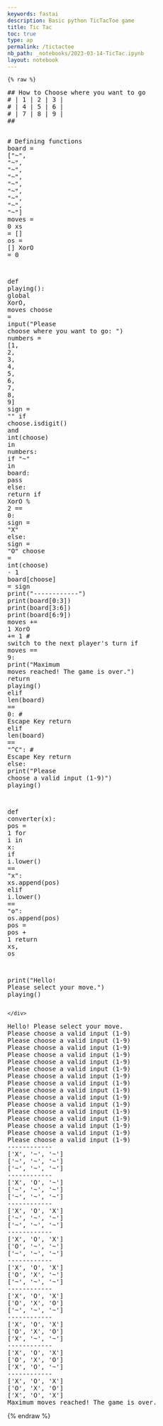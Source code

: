 ```yaml
---
keywords: fastai
description: Basic python TicTacToe game
title: Tic Tac
toc: true
type: ap
permalink: /tictactoe
nb_path: _notebooks/2023-03-14-TicTac.ipynb
layout: notebook
---
```


<!--
#################################################
### THIS FILE WAS AUTOGENERATED! DO NOT EDIT! ###
#################################################
# file to edit: _notebooks/2023-03-14-TicTac.ipynb
-->

<div class="container" id="notebook-container">
        
    {% raw %}
    
<div class="cell border-box-sizing code_cell rendered">
<div class="input">

<div class="inner_cell">
    <div class="input_area">
<div class=" highlight hl-ipython3"><pre><span></span><span class="c1">## How to Choose where you want to go</span>
<span class="c1"># | 1 | 2 | 3 |</span>
<span class="c1"># | 4 | 5 | 6 |</span>
<span class="c1"># | 7 | 8 | 9 |</span>
<span class="c1">##</span>



<span class="c1"># Defining functions</span>
<span class="n">board</span> <span class="o">=</span> <span class="p">[</span><span class="s2">&quot;~&quot;</span><span class="p">,</span> <span class="s2">&quot;~&quot;</span><span class="p">,</span> <span class="s2">&quot;~&quot;</span><span class="p">,</span> <span class="s2">&quot;~&quot;</span><span class="p">,</span> <span class="s2">&quot;~&quot;</span><span class="p">,</span> <span class="s2">&quot;~&quot;</span><span class="p">,</span> <span class="s2">&quot;~&quot;</span><span class="p">,</span> <span class="s2">&quot;~&quot;</span><span class="p">,</span> <span class="s2">&quot;~&quot;</span><span class="p">]</span>
<span class="n">moves</span> <span class="o">=</span> <span class="mi">0</span>
<span class="n">xs</span> <span class="o">=</span> <span class="p">[]</span>
<span class="n">os</span> <span class="o">=</span> <span class="p">[]</span>
<span class="n">XorO</span> <span class="o">=</span> <span class="mi">0</span>

<span class="k">def</span> <span class="nf">playing</span><span class="p">():</span>
    <span class="k">global</span> <span class="n">XorO</span><span class="p">,</span> <span class="n">moves</span>
    <span class="n">choose</span> <span class="o">=</span> <span class="nb">input</span><span class="p">(</span><span class="s2">&quot;Please choose where you want to go: &quot;</span><span class="p">)</span>
    <span class="n">numbers</span> <span class="o">=</span> <span class="p">[</span><span class="mi">1</span><span class="p">,</span> <span class="mi">2</span><span class="p">,</span> <span class="mi">3</span><span class="p">,</span> <span class="mi">4</span><span class="p">,</span> <span class="mi">5</span><span class="p">,</span> <span class="mi">6</span><span class="p">,</span> <span class="mi">7</span><span class="p">,</span> <span class="mi">8</span><span class="p">,</span> <span class="mi">9</span><span class="p">]</span>
    <span class="n">sign</span> <span class="o">=</span> <span class="s2">&quot;&quot;</span>
    <span class="k">if</span> <span class="n">choose</span><span class="o">.</span><span class="n">isdigit</span><span class="p">()</span> <span class="ow">and</span> <span class="nb">int</span><span class="p">(</span><span class="n">choose</span><span class="p">)</span> <span class="ow">in</span> <span class="n">numbers</span><span class="p">:</span>
        <span class="k">if</span> <span class="s2">&quot;~&quot;</span> <span class="ow">in</span> <span class="n">board</span><span class="p">:</span>
            <span class="k">pass</span>
        <span class="k">else</span><span class="p">:</span>
            <span class="k">return</span>
        <span class="k">if</span> <span class="n">XorO</span> <span class="o">%</span> <span class="mi">2</span> <span class="o">==</span> <span class="mi">0</span><span class="p">:</span>
            <span class="n">sign</span> <span class="o">=</span> <span class="s2">&quot;X&quot;</span>
        <span class="k">else</span><span class="p">:</span>
            <span class="n">sign</span> <span class="o">=</span> <span class="s2">&quot;O&quot;</span>
        <span class="n">choose</span> <span class="o">=</span> <span class="nb">int</span><span class="p">(</span><span class="n">choose</span><span class="p">)</span> <span class="o">-</span> <span class="mi">1</span>
        <span class="n">board</span><span class="p">[</span><span class="n">choose</span><span class="p">]</span> <span class="o">=</span> <span class="n">sign</span>
        <span class="nb">print</span><span class="p">(</span><span class="s2">&quot;------------&quot;</span><span class="p">)</span>
        <span class="nb">print</span><span class="p">(</span><span class="n">board</span><span class="p">[</span><span class="mi">0</span><span class="p">:</span><span class="mi">3</span><span class="p">])</span>
        <span class="nb">print</span><span class="p">(</span><span class="n">board</span><span class="p">[</span><span class="mi">3</span><span class="p">:</span><span class="mi">6</span><span class="p">])</span>
        <span class="nb">print</span><span class="p">(</span><span class="n">board</span><span class="p">[</span><span class="mi">6</span><span class="p">:</span><span class="mi">9</span><span class="p">])</span>
        <span class="n">moves</span> <span class="o">+=</span> <span class="mi">1</span>
        <span class="n">XorO</span> <span class="o">+=</span> <span class="mi">1</span> <span class="c1"># switch to the next player&#39;s turn</span>
        <span class="k">if</span> <span class="n">moves</span> <span class="o">==</span> <span class="mi">9</span><span class="p">:</span>
            <span class="nb">print</span><span class="p">(</span><span class="s2">&quot;Maximum moves reached! The game is over.&quot;</span><span class="p">)</span>
            <span class="k">return</span>
        <span class="n">playing</span><span class="p">()</span>
    <span class="k">elif</span> <span class="nb">len</span><span class="p">(</span><span class="n">board</span><span class="p">)</span> <span class="o">==</span> <span class="mi">0</span><span class="p">:</span> <span class="c1"># Escape Key</span>
        <span class="k">return</span>
    <span class="k">elif</span> <span class="nb">len</span><span class="p">(</span><span class="n">board</span><span class="p">)</span> <span class="o">==</span> <span class="s2">&quot;^C&quot;</span><span class="p">:</span> <span class="c1"># Escape Key</span>
        <span class="k">return</span>
    <span class="k">else</span><span class="p">:</span>
        <span class="nb">print</span><span class="p">(</span><span class="s2">&quot;Please choose a valid input (1-9)&quot;</span><span class="p">)</span>
        <span class="n">playing</span><span class="p">()</span>

<span class="k">def</span> <span class="nf">converter</span><span class="p">(</span><span class="n">x</span><span class="p">):</span>
    <span class="n">pos</span> <span class="o">=</span> <span class="mi">1</span>
    <span class="k">for</span> <span class="n">i</span> <span class="ow">in</span> <span class="n">x</span><span class="p">:</span>
        <span class="k">if</span> <span class="n">i</span><span class="o">.</span><span class="n">lower</span><span class="p">()</span> <span class="o">==</span> <span class="s2">&quot;x&quot;</span><span class="p">:</span>
            <span class="n">xs</span><span class="o">.</span><span class="n">append</span><span class="p">(</span><span class="n">pos</span><span class="p">)</span>
        <span class="k">elif</span> <span class="n">i</span><span class="o">.</span><span class="n">lower</span><span class="p">()</span> <span class="o">==</span> <span class="s2">&quot;o&quot;</span><span class="p">:</span>
            <span class="n">os</span><span class="o">.</span><span class="n">append</span><span class="p">(</span><span class="n">pos</span><span class="p">)</span>
        <span class="n">pos</span> <span class="o">=</span> <span class="n">pos</span> <span class="o">+</span> <span class="mi">1</span>
    <span class="k">return</span> <span class="n">xs</span><span class="p">,</span> <span class="n">os</span>

<span class="nb">print</span><span class="p">(</span><span class="s2">&quot;Hello! Please select your move.&quot;</span><span class="p">)</span>
<span class="n">playing</span><span class="p">()</span>
</pre></div>

    </div>
</div>
</div>

<div class="output_wrapper">
<div class="output">

<div class="output_area">

<div class="output_subarea output_stream output_stdout output_text">
<pre>Hello! Please select your move.
Please choose a valid input (1-9)
Please choose a valid input (1-9)
Please choose a valid input (1-9)
Please choose a valid input (1-9)
Please choose a valid input (1-9)
Please choose a valid input (1-9)
Please choose a valid input (1-9)
Please choose a valid input (1-9)
Please choose a valid input (1-9)
Please choose a valid input (1-9)
Please choose a valid input (1-9)
Please choose a valid input (1-9)
Please choose a valid input (1-9)
Please choose a valid input (1-9)
Please choose a valid input (1-9)
Please choose a valid input (1-9)
------------
[&#39;X&#39;, &#39;~&#39;, &#39;~&#39;]
[&#39;~&#39;, &#39;~&#39;, &#39;~&#39;]
[&#39;~&#39;, &#39;~&#39;, &#39;~&#39;]
------------
[&#39;X&#39;, &#39;O&#39;, &#39;~&#39;]
[&#39;~&#39;, &#39;~&#39;, &#39;~&#39;]
[&#39;~&#39;, &#39;~&#39;, &#39;~&#39;]
------------
[&#39;X&#39;, &#39;O&#39;, &#39;X&#39;]
[&#39;~&#39;, &#39;~&#39;, &#39;~&#39;]
[&#39;~&#39;, &#39;~&#39;, &#39;~&#39;]
------------
[&#39;X&#39;, &#39;O&#39;, &#39;X&#39;]
[&#39;O&#39;, &#39;~&#39;, &#39;~&#39;]
[&#39;~&#39;, &#39;~&#39;, &#39;~&#39;]
------------
[&#39;X&#39;, &#39;O&#39;, &#39;X&#39;]
[&#39;O&#39;, &#39;X&#39;, &#39;~&#39;]
[&#39;~&#39;, &#39;~&#39;, &#39;~&#39;]
------------
[&#39;X&#39;, &#39;O&#39;, &#39;X&#39;]
[&#39;O&#39;, &#39;X&#39;, &#39;O&#39;]
[&#39;~&#39;, &#39;~&#39;, &#39;~&#39;]
------------
[&#39;X&#39;, &#39;O&#39;, &#39;X&#39;]
[&#39;O&#39;, &#39;X&#39;, &#39;O&#39;]
[&#39;X&#39;, &#39;~&#39;, &#39;~&#39;]
------------
[&#39;X&#39;, &#39;O&#39;, &#39;X&#39;]
[&#39;O&#39;, &#39;X&#39;, &#39;O&#39;]
[&#39;X&#39;, &#39;O&#39;, &#39;~&#39;]
------------
[&#39;X&#39;, &#39;O&#39;, &#39;X&#39;]
[&#39;O&#39;, &#39;X&#39;, &#39;O&#39;]
[&#39;X&#39;, &#39;O&#39;, &#39;X&#39;]
Maximum moves reached! The game is over.
</pre>
</div>
</div>

</div>
</div>

</div>
    {% endraw %}

</div>
 

